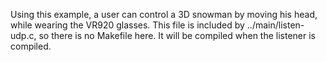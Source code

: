 Using this example, a user can control a 3D snowman by moving his head, while wearing the VR920 glasses.
This file is included by ../main/listen-udp.c, so there is no Makefile here. It will be compiled when
the listener is compiled.
